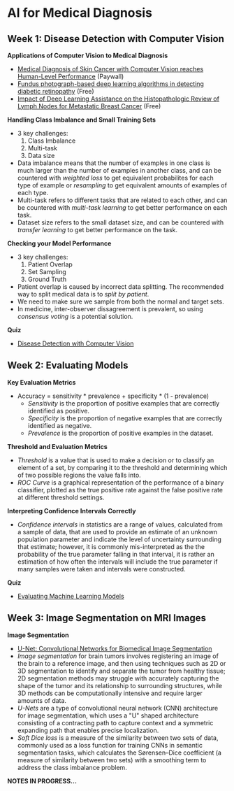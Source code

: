 # AI for Medical Diagnosis

## Week 1: Disease Detection with Computer Vision

__Applications of Computer Vision to Medical Diagnosis__

- [Medical Diagnosis of Skin Cancer with Computer Vision reaches Human-Level Performance](https://www.nature.com/articles/nature21056) (Paywall)
- [Fundus photograph-based deep learning algorithms in detecting diabetic retinopathy](Fundus%20photograph-based%20deep%20learning%20algorithms%20in%20detecting%20diabetic%20retinopathy.pdf) (Free)
- [Impact of Deep Learning Assistance on the Histopathologic Review of Lymph Nodes for Metastatic Breast Cancer](https://www.ncbi.nlm.nih.gov/pmc/articles/PMC6257102/) (Free)

__Handling Class Imbalance and Small Training Sets__

- 3 key challenges:
  1. Class Imbalance
  2. Multi-task
  3. Data size
- Data imbalance means that the number of examples in one class is much larger than the number of examples in another class, and can be countered with _weighted loss_ to get equivalent probabilites for each type of example or _resampling_ to get equivalent amounts of examples of each type.
- Multi-task refers to different tasks that are related to each other, and can be countered with _multi-task learning_ to get better performance on each task.
- Dataset size refers to the small dataset size, and can be countered with _transfer learning_ to get better performance on the task.

__Checking your Model Performance__

- 3 key challenges:
   1. Patient Overlap
   2. Set Sampling
   3. Ground Truth
- Patient overlap is caused by incorrect data splitting. The recommended way to split medical data is to _split by patient_.
- We need to make sure we sample from both the normal and target sets.
- In medicine, inter-observer dissagreement is prevalent, so using _consensus voting_ is a potential solution.

__Quiz__
- [Disease Detection with Computer Vision](../Quizes/C1W1.md)

## Week 2: Evaluating Models

__Key Evaluation Metrics__

- Accuracy = sensitivity * prevalence + specificity * (1 - prevalence)
  - _Sensitivity_ is the proportion of positive examples that are correctly identified as positive.
  - _Specificity_ is the proportion of negative examples that are correctly identified as negative.
  - _Prevalence_ is the proportion of positive examples in the dataset.

__Threshold and Evaluation Metrics__

- _Threshold_ is a value that is used to make a decision or to classify an element of a set, by comparing it to the threshold and determining which of two possible regions the value falls into.
- _ROC Curve_ is a graphical representation of the performance of a binary classifier, plotted as the true positive rate against the false positive rate at different threshold settings.

__Interpreting Confidence Intervals Correctly__

- _Confidence intervals_ in statistics are a range of values, calculated from a sample of data, that are used to provide an estimate of an unknown population parameter and indicate the level of uncertainty surrounding that estimate; however, it is commonly mis-interpreted as the the probability of the true parameter falling in that interval, it is rather an estimation of how often the intervals will include the true parameter if many samples were taken and intervals were constructed.

__Quiz__

- [Evaluating Machine Learning Models](../Quizes/C1W2.md)

## Week 3: Image Segmentation on MRI Images

__Image Segmentation__

- [U-Net: Convolutional Networks for Biomedical Image Segmentation](U-Net.pdf)
- _Image segmentation_ for brain tumors involves registering an image of the brain to a reference image, and then using techniques such as 2D or 3D segmentation to identify and separate the tumor from healthy tissue; 2D segmentation methods may struggle with accurately capturing the shape of the tumor and its relationship to surrounding structures, while 3D methods can be computationally intensive and require larger amounts of data.
- _U-Nets_ are a type of convolutional neural network (CNN) architecture for image segmentation, which uses a "U" shaped architecture consisting of a contracting path to capture context and a symmetric expanding path that enables precise localization.
- _Soft Dice loss_ is a measure of the similarity between two sets of data, commonly used as a loss function for training CNNs in semantic segmentation tasks, which calculates the Sørensen–Dice coefficient (a measure of similarity between two sets) with a smoothing term to address the class imbalance problem.

__NOTES IN PROGRESS...__